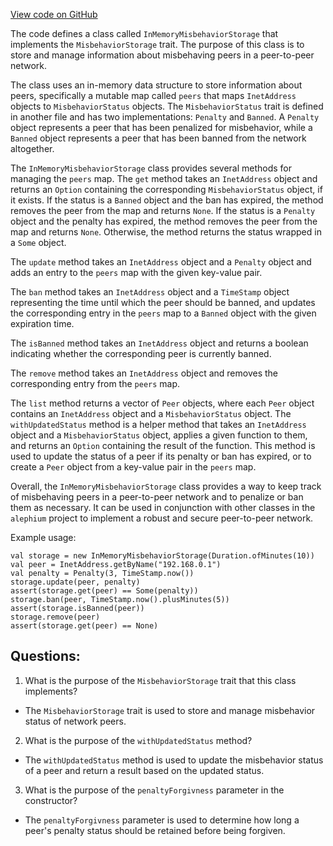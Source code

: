 [View code on GitHub](https://github.com/alephium/alephium/blob/master/flow/src/main/scala/org/alephium/flow/network/broker/InMemoryMisbehaviorStorage.scala)

The code defines a class called `InMemoryMisbehaviorStorage` that implements the `MisbehaviorStorage` trait. The purpose of this class is to store and manage information about misbehaving peers in a peer-to-peer network. 

The class uses an in-memory data structure to store information about peers, specifically a mutable map called `peers` that maps `InetAddress` objects to `MisbehaviorStatus` objects. The `MisbehaviorStatus` trait is defined in another file and has two implementations: `Penalty` and `Banned`. A `Penalty` object represents a peer that has been penalized for misbehavior, while a `Banned` object represents a peer that has been banned from the network altogether. 

The `InMemoryMisbehaviorStorage` class provides several methods for managing the `peers` map. The `get` method takes an `InetAddress` object and returns an `Option` containing the corresponding `MisbehaviorStatus` object, if it exists. If the status is a `Banned` object and the ban has expired, the method removes the peer from the map and returns `None`. If the status is a `Penalty` object and the penalty has expired, the method removes the peer from the map and returns `None`. Otherwise, the method returns the status wrapped in a `Some` object. 

The `update` method takes an `InetAddress` object and a `Penalty` object and adds an entry to the `peers` map with the given key-value pair. 

The `ban` method takes an `InetAddress` object and a `TimeStamp` object representing the time until which the peer should be banned, and updates the corresponding entry in the `peers` map to a `Banned` object with the given expiration time. 

The `isBanned` method takes an `InetAddress` object and returns a boolean indicating whether the corresponding peer is currently banned. 

The `remove` method takes an `InetAddress` object and removes the corresponding entry from the `peers` map. 

The `list` method returns a vector of `Peer` objects, where each `Peer` object contains an `InetAddress` object and a `MisbehaviorStatus` object. The `withUpdatedStatus` method is a helper method that takes an `InetAddress` object and a `MisbehaviorStatus` object, applies a given function to them, and returns an `Option` containing the result of the function. This method is used to update the status of a peer if its penalty or ban has expired, or to create a `Peer` object from a key-value pair in the `peers` map. 

Overall, the `InMemoryMisbehaviorStorage` class provides a way to keep track of misbehaving peers in a peer-to-peer network and to penalize or ban them as necessary. It can be used in conjunction with other classes in the `alephium` project to implement a robust and secure peer-to-peer network. 

Example usage:

```
val storage = new InMemoryMisbehaviorStorage(Duration.ofMinutes(10))
val peer = InetAddress.getByName("192.168.0.1")
val penalty = Penalty(3, TimeStamp.now())
storage.update(peer, penalty)
assert(storage.get(peer) == Some(penalty))
storage.ban(peer, TimeStamp.now().plusMinutes(5))
assert(storage.isBanned(peer))
storage.remove(peer)
assert(storage.get(peer) == None)
```
## Questions: 
 1. What is the purpose of the `MisbehaviorStorage` trait that this class implements?
- The `MisbehaviorStorage` trait is used to store and manage misbehavior status of network peers.

2. What is the purpose of the `withUpdatedStatus` method?
- The `withUpdatedStatus` method is used to update the misbehavior status of a peer and return a result based on the updated status.

3. What is the purpose of the `penaltyForgivness` parameter in the constructor?
- The `penaltyForgivness` parameter is used to determine how long a peer's penalty status should be retained before being forgiven.